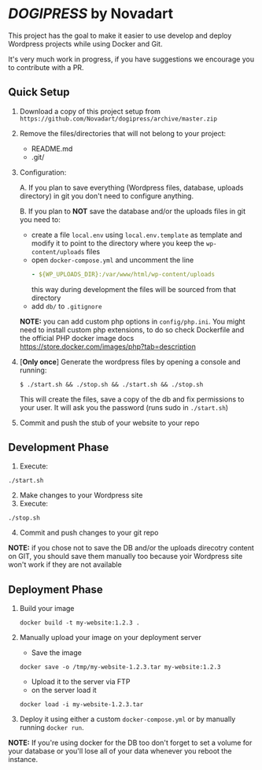 # *DOGIPRESS* by Novadart
This project has the goal to make it easier to use develop and deploy Wordpress projects while using Docker and Git.

It's very much work in progress, if you have suggestions we encourage you to contribute with a PR.

## Quick Setup

1. Download a copy of this project setup from `https://github.com/Novadart/dogipress/archive/master.zip`

2. Remove the files/directories that will not belong to your project:
    * README.md
    * .git/
    
3. Configuration:
    
    A. If you plan to save everything (Wordpress files, database, uploads directory) in git you don't need to configure anything.
    
    B. If you plan to **NOT** save the database and/or the uploads files in git you need to:
       
      * create a file `local.env` using `local.env.template` as template and modify it to point to the directory where you keep the `wp-content/uploads` files
      * open `docker-compose.yml` and uncomment the line
          ```yml
          - ${WP_UPLOADS_DIR}:/var/www/html/wp-content/uploads
          ```
        this way during development the files will be sourced from that directory
      * add `db/` to `.gitignore`
          
    **NOTE:** you can add custom php options in `config/php.ini`. You might need to install custom php extensions, to do so check Dockerfile and the official PHP docker image docs https://store.docker.com/images/php?tab=description 

4. [**Only once**] Generate the wordpress files by opening a console and running:
    ```
    $ ./start.sh && ./stop.sh && ./start.sh && ./stop.sh
    ```
    This will create the files, save a copy of the db and fix permissions to your user.
    It will ask you the password (runs sudo in `./start.sh`)
    
5. Commit and push the stub of your website to your repo


## Development Phase
1. Execute:
  ```
  ./start.sh
  ```
2. Make changes to your Wordpress site
3. Execute:
  ```
  ./stop.sh
  ```
4. Commit and push changes to your git repo

**NOTE:** if you chose not to save the DB and/or the uploads direcotry content on GIT, you should save them manually too because yoir Wordpress site won't work if they are not available


## Deployment Phase
1. Build your image
    ```
    docker build -t my-website:1.2.3 .
    ```

2. Manually upload your image on your deployment server
    * Save the image
    ```
    docker save -o /tmp/my-website-1.2.3.tar my-website:1.2.3

    ```
    * Upload it to the server via FTP
    * on the server load it
    ```
    docker load -i my-website-1.2.3.tar
    ```
    
3. Deploy it using either a custom `docker-compose.yml` or by manually running `docker run`.

**NOTE:** If you're using docker for the DB too don't forget to set a volume for your database or you'll lose all of your data whenever you reboot the instance.